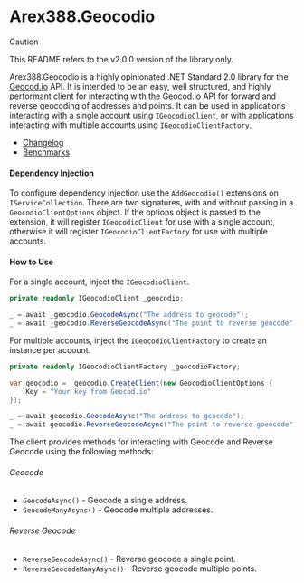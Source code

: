 ﻿# Arex388.Geocodio

> [!CAUTION]
>
> This README refers to the v2.0.0 version of the library only.



Arex388.Geocodio is a highly opinionated .NET Standard 2.0 library for the [Geocod.io](https://www.geocod.io/docs) API. It is intended to be an easy, well structured, and highly performant client for interacting with the Geocod.io API for forward and reverse geocoding of addresses and points. It can be used in applications interacting with a single account using `IGeocodioClient`, or with applications interacting with multiple accounts using `IGeocodioClientFactory`.

- [Changelog](CHANGELOG.md)
- [Benchmarks](BENCHMARKS)



#### Dependency Injection

To configure dependency injection use the `AddGeocodio()` extensions on `IServiceCollection`. There are two signatures, with and without passing in a `GeocodioClientOptions` object. If the options object is passed to the extension, it will register `IGeocodioClient` for use with a single account, otherwise it will register `IGeocodioClientFactory` for use with multiple accounts.



#### How to Use

For a single account, inject the `IGeocodioClient`.

```c#
private readonly IGeocodioClient _geocodio;

_ = await _geocodio.GeocodeAsync("The address to geocode");
_ = await _geocodio.ReverseGeocodeAsync("The point to reverse geocode");
```



For multiple accounts, inject the `IGeocodioClientFactory` to create an instance per account.

```c#
private readonly IGeocodioClientFactory _geocodioFactory;

var geocodio = _geocodio.CreateClient(new GeocodioClientOptions {
    Key = "Your key from Geocod.io"
});

_ = await geocodio.GeocodeAsync("The address to geocode");
_ = await geocodio.ReverseGeocodeAsync("The point to reverse goeocode");
```



The client provides methods for interacting with Geocode and Reverse Geocode using the following methods:

###### Geocode

- `GeocodeAsync()` - Geocode a single address.
- `GeocodeManyAsync()` - Geocode multiple addresses.



###### Reverse Geocode

- `ReverseGeocodeAsync()` - Reverse geocode a single point.
- `ReverseGeocodeManyAsync()` - Reverse geocode multiple points.
